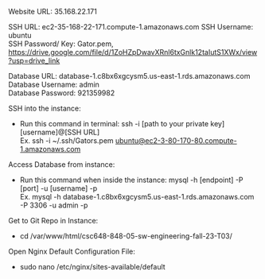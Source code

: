 Website URL: 35.168.22.171   

SSH URL: ec2-35-168-22-171.compute-1.amazonaws.com 
SSH Username: ubuntu  
SSH Password/ Key: Gator.pem, https://drive.google.com/file/d/1ZoHZpDwavXRnl6txGnlk12taIutS1XWx/view?usp=drive_link

Database URL: database-1.c8bx6xgcysm5.us-east-1.rds.amazonaws.com  
Database Username: admin  
Database Password: 921359982

SSH into the instance:  
  - Run this command in terminal: ssh -i [path to your private key] [username]@[SSH URL]  
    Ex. ssh -i ~/.ssh/Gators.pem ubuntu@ec2-3-80-170-80.compute-1.amazonaws.com

Access Database from instance:  
 - Run this command when inside the instance: mysql -h [endpoint] -P [port] -u [username] -p  
   Ex. mysql -h database-1.c8bx6xgcysm5.us-east-1.rds.amazonaws.com -P 3306 -u admin -p

Get to Git Repo in Instance:
 - cd /var/www/html/csc648-848-05-sw-engineering-fall-23-T03/

Open Nginx Default Configuration File:
 - sudo nano /etc/nginx/sites-available/default


   

